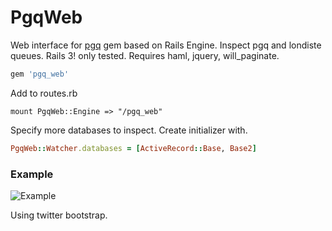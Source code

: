 PgqWeb
======

Web interface for [pgq](http://github.com/kostya/pgq) gem based on Rails Engine. Inspect pgq and londiste queues. Rails 3! only tested.
Requires haml, jquery, will_paginate.


```ruby
gem 'pgq_web'
```

Add to routes.rb

    mount PgqWeb::Engine => "/pgq_web"


Specify more databases to inspect. Create initializer with.

```ruby
PgqWeb::Watcher.databases = [ActiveRecord::Base, Base2]
```

### Example

![Example]()



Using twitter bootstrap.